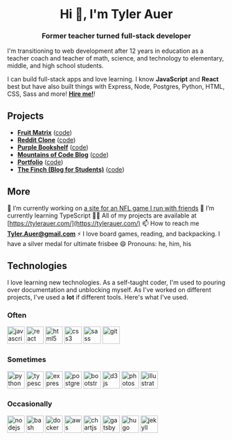 <h1 align="center">Hi 👋, I'm Tyler Auer</h1>
<h3 align="center">Former teacher turned full-stack developer</h3>

I'm transitioning to web development after 12 years in education as a teacher coach and teacher of math, science, and technology to elementary, middle, and high school students.

I can build full-stack apps and love learning. I know **JavaScript** and **React** best but have also built things with Express, Node, Postgres, Python, HTML, CSS, Sass and more! [**Hire me!**](https://tylerauer.com/)!

## Projects

- **[Fruit Matrix](https://fruit.tylerauer.com/)** ([code](https://github.com/TylerAuer/fruit))
- **[Reddit Clone](https://reddit.tylerauer.com/)** ([code](https://github.com/TylerAuer/reddit-clone-2))
- **[Purple Bookshelf](https://books.tylerauer.com/)** ([code](https://github.com/TylerAuer/bookshelf))
- **[Mountains of Code Blog](https://blog.tylerauer.com/)** ([code](https://github.com/TylerAuer/blog))
- **[Portfolio](https://tylerauer.com/)** ([code](https://github.com/TylerAuer/TylerAuer.github.io))
- **[The Finch (Blog for Students)](http://thefinch.press/)** ([code](https://github.com/TylerAuer/theFinch))

## More

🔭 I’m currently working on [a site for an NFL game I run with friends](https://github.com/TylerAuer/nfl-wins-losses)
🌱 I’m currently learning TypeScript
👨‍💻 All of my projects are available at [https://tylerauer.com/](https://tylerauer.com/)
📫 How to reach me **Tyler.Auer@gmail.com**
⚡ I love board games, reading, and backpacking. I have a silver medal for ultimate frisbee
😄 Pronouns: he, him, his

## Technologies

I love learning new technologies. As a self-taught coder, I'm used to pouring over documentation and unblocking myself. As I've worked on different projects, I've used a **lot** if different tools. Here's what I've used.

### Often

<img src="https://devicons.github.io/devicon/devicon.git/icons/javascript/javascript-original.svg" alt="javascript" width="40" height="40"/>
<img src="https://devicons.github.io/devicon/devicon.git/icons/react/react-original-wordmark.svg" alt="react" width="40" height="40"/>
<img src="https://devicons.github.io/devicon/devicon.git/icons/html5/html5-original-wordmark.svg" alt="html5" width="40" height="40"/>
<img src="https://devicons.github.io/devicon/devicon.git/icons/css3/css3-original-wordmark.svg" alt="css3" width="40" height="40"/>
<img src="https://devicons.github.io/devicon/devicon.git/icons/sass/sass-original.svg" alt="sass" width="40" height="40"/>
<img src="https://www.vectorlogo.zone/logos/git-scm/git-scm-icon.svg" alt="git" width="40" height="40"/>

### Sometimes

<img src="https://devicons.github.io/devicon/devicon.git/icons/python/python-original.svg" alt="python" width="40" height="40"/>
<img src="https://devicons.github.io/devicon/devicon.git/icons/typescript/typescript-original.svg" alt="typescript" width="40" height="40"/>
<img src="https://devicons.github.io/devicon/devicon.git/icons/express/express-original-wordmark.svg" alt="express" width="40" height="40"/>
<img src="https://devicons.github.io/devicon/devicon.git/icons/postgresql/postgresql-original-wordmark.svg" alt="postgresql" width="40" height="40"/>
<img src="https://devicons.github.io/devicon/devicon.git/icons/bootstrap/bootstrap-plain.svg" alt="bootstrap" width="40" height="40"/>
<img src="https://devicons.github.io/devicon/devicon.git/icons/d3js/d3js-original.svg" alt="d3js" width="40" height="40"/>
<img src="https://devicons.github.io/devicon/devicon.git/icons/photoshop/photoshop-plain.svg" alt="photoshop" width="40" height="40"/>
<img src="https://www.vectorlogo.zone/logos/adobe_illustrator/adobe_illustrator-icon.svg" alt="illustrator" width="40" height="40"/>

### Occasionally

<img src="https://devicons.github.io/devicon/devicon.git/icons/nodejs/nodejs-original-wordmark.svg" alt="nodejs" width="40" height="40"/>
<img src="https://www.vectorlogo.zone/logos/gnu_bash/gnu_bash-icon.svg" alt="bash" width="40" height="40"/>
<img src="https://devicons.github.io/devicon/devicon.git/icons/docker/docker-original-wordmark.svg" alt="docker" width="40" height="40"/>
<img src="https://devicons.github.io/devicon/devicon.git/icons/amazonwebservices/amazonwebservices-original-wordmark.svg" alt="aws" width="40" height="40"/>
<img src="https://www.chartjs.org/media/logo-title.svg" alt="chartjs" width="40" height="40"/>
<img src="https://www.vectorlogo.zone/logos/gatsbyjs/gatsbyjs-icon.svg" alt="gatsby" width="40" height="40"/>
<img src="https://api.iconify.design/logos-hugo.svg" alt="hugo" width="40" height="40"/>
<img src="https://www.vectorlogo.zone/logos/jekyllrb/jekyllrb-icon.svg" alt="jekyll" width="40" height="40"/>